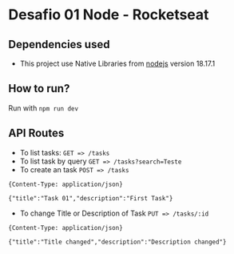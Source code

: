 # Desafio 01 Node - Rocketseat

## Dependencies used
* This project use Native Libraries from [nodejs](https://nodejs.org/en) version 18.17.1

## How to run?
Run with `npm run dev`

## API Routes
* To list tasks: `GET => /tasks`
* To list task by query `GET => /tasks?search=Teste`
* To create an task `POST => /tasks` 
```
{Content-Type: application/json}

{"title":"Task 01","description":"First Task"}
```
* To change Title or Description of Task `PUT => /tasks/:id`
```
{Content-Type: application/json}

{"title":"Title changed","description":"Description changed"}
```
